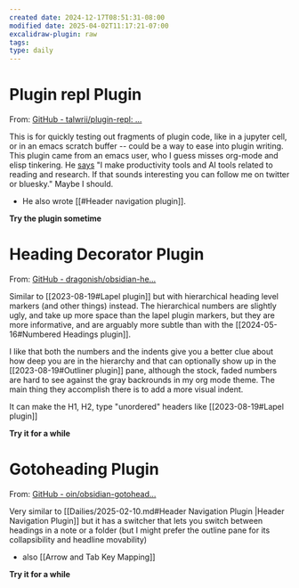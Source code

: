 ```yaml
---
created date: 2024-12-17T08:51:31-08:00
modified date: 2025-04-02T11:17:21-07:00
excalidraw-plugin: raw
tags: 
type: daily
---
```

# Plugin repl Plugin
From: [GitHub - talwrii/plugin-repl: ...](https://github.com/talwrii/plugin-repl)

This is for quickly testing out fragments of plugin code, like in a jupyter cell, or in an emacs scratch buffer -- could be a way to ease into plugin writing.  This plugin came from an emacs user, who I guess misses org-mode and elisp tinkering.  He [says](https://github.com/talwrii/obsidian-header-navigation) "I make productivity tools and AI tools related to reading and research. If that sounds interesting you can follow me on twitter or bluesky."  Maybe I should. 
- He also wrote [[#Header navigation plugin]].

**Try the plugin sometime**
# Heading Decorator Plugin
From: [GitHub - dragonish/obsidian-he...](https://github.com/dragonish/obsidian-heading-decorator)

Similar to [[2023-08-19#Lapel plugin]] but with hierarchical heading level markers (and other things) instead.  The hierarchical numbers are slightly ugly, and take up more space than the lapel plugin markers, but they are more informative, and are arguably more subtle than with the [[2024-05-16#Numbered Headings plugin]].

I like that both the numbers and the indents give you a better clue about how deep you are in the hierarchy and that can optionally show up in the [[2023-08-19#Outliner plugin]] pane, although the stock, faded numbers are hard to see against the gray backrounds in my org mode theme.  The main thing they accomplish there is to add a more visual indent.

It can make the H1, H2, type "unordered" headers like [[2023-08-19#Lapel plugin]]

**Try it for a while**
# Gotoheading Plugin
From: [GitHub - oin/obsidian-gotohead...](https://github.com/oin/obsidian-gotoheading)

Very similar to [[Dailies/2025-02-10.md#Header Navigation Plugin |Header Navigation Plugin]] but it has a switcher that lets you switch between headings in a note or a folder (but I might prefer the outline pane for its collapsibility and headline movability)

- also [[Arrow and Tab Key Mapping]]

**Try it for a while** 

